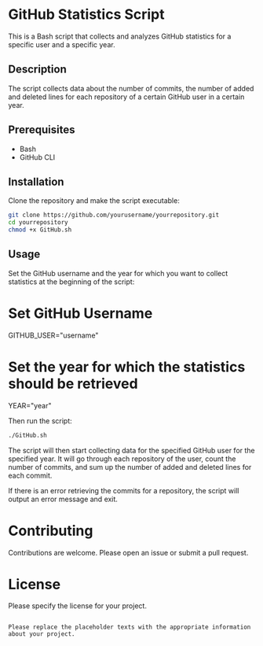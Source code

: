 # GitHub Statistics Script

This is a Bash script that collects and analyzes GitHub statistics for a specific user and a specific year.

## Description

The script collects data about the number of commits, the number of added and deleted lines for each repository of a certain GitHub user in a certain year.

## Prerequisites

- Bash
- GitHub CLI

## Installation

Clone the repository and make the script executable:

```bash
git clone https://github.com/yourusername/yourrepository.git
cd yourrepository
chmod +x GitHub.sh
```

## Usage
Set the GitHub username and the year for which you want to collect statistics at the beginning of the script:

# Set GitHub Username
GITHUB_USER="username"

# Set the year for which the statistics should be retrieved
YEAR="year"

Then run the script:
```bash
./GitHub.sh
``````

The script will then start collecting data for the specified GitHub user for the specified year. It will go through each repository of the user, count the number of commits, and sum up the number of added and deleted lines for each commit.

If there is an error retrieving the commits for a repository, the script will output an error message and exit.

# Contributing
Contributions are welcome. Please open an issue or submit a pull request.

# License
Please specify the license for your project.

```

Please replace the placeholder texts with the appropriate information about your project.